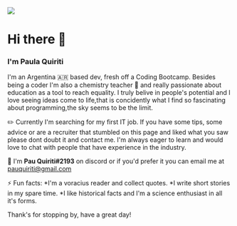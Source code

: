  
 <img src='https://i.pcmag.com/imagery/roundups/07tAycb2jrO6jKSb5RsGUFq-1..v1569492641.jpg'></img><h1>Hi there 👋</h1>

<h3>I'm Paula Quiriti</h3> I'm an Argentina 🇦🇷 based dev, fresh off a Coding Bootcamp. Besides being a coder I'm also a chemistry teacher 🧪 and really passionate about education as a tool to reach equality. I truly belive in people's potential and I love seeing ideas come to life,that is concidently what I find so fascinating about programming,the sky seems to be the limit. 


✏️ Currently I'm searching for my first IT job. If you have some tips, some advice or are a recruiter that stumbled on this page and liked what you saw please dont doubt it and contact me. I'm always eager to learn and would love to chat with people that have experience in the industry.

💬 I'm  <b>Pau Quiriti#2193</b> on discord or if you'd prefer it you can email me at pauquiriti@gmail.com

⚡ Fun facts:
*I'm a voracius reader and collect quotes. 
*I write short stories in my spare time. 
*I like historical facts and I'm a science enthusiast in all it's forms.

Thank's for stopping by, have a great day!


